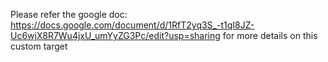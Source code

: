 Please refer the google doc: https://docs.google.com/document/d/1RfT2yq3S_-t1qI8JZ-Uc6wjX8R7Wu4jxU_umYyZG3Pc/edit?usp=sharing for more details on this custom target